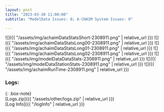 ```yaml
---
layout: post
title: "2023-03-30 11:00:00"
subtitle: "ModelData Issues: 0; A-CHAIM System Issues: 0"

---
```


![]({{ "/assets/img/achaimDataStatsShort-2308911.png" | relative_url }})
![]({{ "/assets/img/achaimDataStatsLong00-2308911.png" | relative_url }})
![]({{ "/assets/img/achaimDataStatsLong01-2308911.png" | relative_url }})
![]({{ "/assets/img/achaimDataStatsLong02-2308911.png" | relative_url }})
![]({{ "/assets/img/modelDataDataStats-2308911.png" | relative_url }})
![]({{ "/assets/img/modelDataStationStats-2308911.png" | relative_url }})
![]({{ "/assets/img/achaimRunTime-2308911.png" | relative_url }})





### Logs:  
  
{: .box-note}  
[Logs.zip]({{ "/assets/other/logs.zip" | relative_url }})  
[Log Info]({{ "/logInfo" | relative_url }})  
